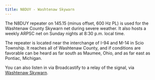 ```yaml
---
title: N8DUY - Washtenaw Skywarn
---
```

The N8DUY repeater on 145.15 (minus offset, 600 Hz PL)
is used for the Washtenaw County Skywarn net during severe weather. 
It also hosts a weekly ARPSC net on Sunday nights at 8:30 p.m. local time.

The repeater is located near the interchange of I-94
and M-14 in Scio Township. It reaches all of Washtenaw
County, and if conditions are favorable can be heard
as far south as Maumee, Ohio, and as far east as Pontiac,
Michigan.

You can also listen in via Broadcastify to a relay
of the signal, via [Washtenaw Skywarn].

[Washtenaw Skywarn]:https://www.broadcastify.com/listen/feed/19998
